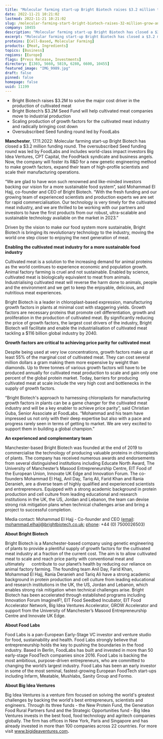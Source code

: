 ```yaml
---
title: "Molecular farming start-up Bright Biotech raises $3.2 million to grow and scale"
date: 2022-11-21 10:21:02
lastmod: 2022-11-21 10:21:02
slug: /molecular-farming-start-bright-biotech-raises-32-million-grow-and-scale
company: 10455
description: "Molecular farming start-up Bright Biotech has closed a $3.2 million funding round. The oversubscribed Seed funding round was led by FoodLabs and includes world-class impact investors Big Idea Ventures, CPT Capital, the FoodHack syndicate and business angels."
excerpt: "Molecular farming start-up Bright Biotech has closed a $3.2 million funding round. The oversubscribed Seed funding round was led by FoodLabs and includes world-class impact investors Big Idea Ventures, CPT Capital, the FoodHack syndicate and business angels."
proteins: [Cell-Based, Molecular Farming]
products: [Meat, Ingredients]
topics: [Business]
regions: [Europe]
flags: [Press Release, Investments]
directory: [1303, 5660, 5819, 6280, 6600, 10455]
featured_image: "IMG_9989.jpg"
draft: false
pinned: false
homepage: false
uuid: 11199
---
```

<ul>
<li>Bright Biotech raises $3.2M to solve the major cost driver in the production of cultivated meat</li>
<li>Bright Biotech’s $3.2M Seed Fund will help cultivated meat companies move to industrial production</li>
<li>Scaling production of growth factors for the cultivated meat industry and radically bringing cost down</li>
<li>Oversubscribed Seed funding round led by FoodLabs</li>
</ul>
<p><strong>Manchester</strong>, 17.11.2022: Molecular farming start-up Bright Biotech has closed a $3.2 million funding round. The oversubscribed Seed funding round was led by FoodLabs and includes world-class impact investors Big Idea Ventures, CPT Capital, the FoodHack syndicate and business angels. Now, the company will foster its R&D for a new genetic engineering method to make growth factors, expand their team of high-profile scientists and scale their manufacturing operations.</p>
<p>“We are glad to have won such renowned and like-minded investors backing our vision for a more sustainable food system”, said Mohammad El Hajj, co-founder and CEO of Bright Biotech. “With the fresh funding and our growing team of experienced scientists and production experts we are set for rapid commercialisation. Our technology is very timely for the cultivated meat industry, and we are thrilled to be working with our partners and investors to have the first products from our robust, ultra-scalable and sustainable technology available on the market in 2023.”</p>
<p>Driven by the vision to make our food system more sustainable, Bright Biotech is bringing its revolutionary technology to the industry, moving the world one step closer to enjoying the next generation of meat.</p>
<p><strong>Enabling the cultivated meat industry for a more sustainable food industry </strong></p>
<p>Cultivated meat is a solution to the increasing demand for animal proteins as the world continues to experience economic and population growth. Animal factory farming is cruel and not sustainable. Enabled by science, cultivated meat is biologically equivalent to meat from animals. Industrialising cultivated meat will reverse the harm done to animals, people and the environment and we get to keep the enjoyable, delicious, and nutritious meat experiences.</p>
<p>Bright Biotech is a leader in chloroplast-based expression, manufacturing growth factors in plants at minimal cost with staggering yields. Growth factors are necessary proteins that promote cell differentiation, growth and proliferation in the production of cultivated meat. By significantly reducing the price of growth factors, the largest cost drivers of the industry, Bright Biotech will facilitate and enable the industrialisation of cultivated meat tackling a $116 billion global industry by 2040.</p>
<p><strong>Growth factors are critical to achieving price parity for cultivated meat</strong></p>
<p>Despite being used at very low concentrations, growth factors make up at least 55% of the marginal cost of cultivated meat. They can cost several million dollars a gram making them more expensive by weight than diamonds. Up to three tonnes of various growth factors will have to be produced annually for cultivated meat production to scale and gain only one percent of the global protein market. Today, barriers for producing cultivated meat at scale include the very high cost and bottlenecks in the supply of growth factors<em>. </em></p>
<p>“Bright Biotech's approach to harnessing chloroplasts for manufacturing growth factors in plants can be a game changer for the cultivated meat industry and will be a key enabler to achieve price parity”, said Christian Guba, Senior Associate at FoodLabs. “Mohammad and his team have impressed us not only with their deep expertise but also with a pace and progress rarely seen in terms of getting to market. We are very excited to support them in building a global champion.”</p>
<p><strong>An experienced and complementary team </strong></p>
<p>Manchester-based Bright Biotech was founded at the end of 2019 to commercialise the technology of producing valuable proteins in chloroplasts of plants. The company has received numerous awards and endorsements from several distinguished institutions including Educate North Award, The University of Manchester’s Masood Entrepreneurship Centre, EIT Food of the European Union, Innovate UK Edge and Innovation Forum. The co-founders Mohammad El Hajj, Anil Day, Tariq Ali, Farid Khan and Rania Deranieh, are a diverse team of highly qualified and experienced scientists and entrepreneurs. Equipped with a strong academic background in protein production and cell culture from leading educational and research institutions in the UK, the US, Jordan and Lebanon, the team can devise strong risk mitigation plans when technical challenges arise and bring a project to successful completion.</p>
<p>Media contact: Mohammad El Hajj - Co-founder and CEO (<u>email</u>: <a href="mailto:mohammad.elhajj@brightbiotech.co.uk">mohammad.elhajj@brightbiotech.co.uk</a>; <u>phone</u>: +44 (0) 7500026503)</p>
<p><strong>About Bright Biotech</strong></p>
<p>Bright Biotech is a Manchester-based company using genetic engineering of plants to provide a plentiful supply of growth factors for the cultivated meat industry at a fraction of the current cost. The aim is to allow cultivated meat to scale and reach price parity with conventional meat and ultimately      contribute to our<em> </em>planet’s health by reducing our reliance on animal factory farming. The founding team Anil Day, Farid Khan, Mohammad El Hajj, Rania Deranieh and Tariq Ali have a strong academic background in protein production and cell culture from leading educational and research institutions in the UK, the US, Jordan and Lebanon, which enables strong risk mitigation when technical challenges arise. Bright Biotech has been accelerated through established programs including Innovation Forum ImagineIF!, EIT Food Seedbed Incubator, EIT Food Accelerator Network, Big Idea Ventures Accelerator, GROW Accelerator and support from the University of Manchester’s Masood Entrepreneurship Centre and Innovate UK Edge.</p>
<p><strong>About Food Labs</strong></p>
<p>Food Labs is a pan-European Early-Stage VC investor and venture studio for food, sustainability and health. Food Labs strongly believe that entrepreneurship holds the key to pushing the boundaries in the food industry. Based in Berlin, FoodLabs has built and invested in more than 50 early-stage FoodTech companies since 2016. Food Labs is backing the most ambitious, purpose-driven entrepreneurs, who are committed to changing the world’s largest industry. Food Labs has been an early investor in some of the most seminal, fastest-growing European FoodTech start-ups including Infarm, Meatable, Mushlabs, Sanity Group and Formo.</p>
<p><strong>About Big Idea Ventures</strong></p>
<p>Big Idea Ventures is a venture firm focused on solving the world's greatest challenges by backing the world's best entrepreneurs, scientists and engineers. Through its three funds - the New Protein Fund, the Generation Food Rural Partners fund and the Strategic Opportunities fund - Big Idea Ventures invests in the best food, food technology and agritech companies globally. The firm has offices in New York, Paris and Singapore and has already invested in more than 100 companies across 22 countries. For more visit <a href="http://www.bigideaventures.com">www.bigideaventures.com</a><strong>.</strong></p>
